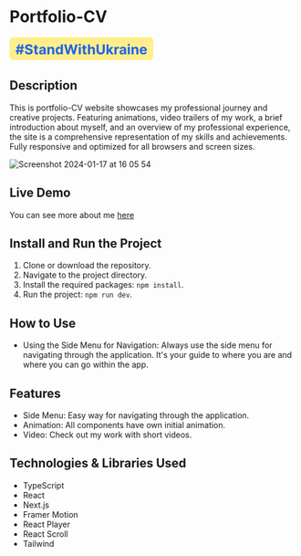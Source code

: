 # Portfolio-CV

[![StandWithUkraine](https://raw.githubusercontent.com/vshymanskyy/StandWithUkraine/main/badges/StandWithUkraine.svg)](https://github.com/vshymanskyy/StandWithUkraine/blob/main/docs/README.md)

## Description

This is portfolio-CV website showcases my professional journey and creative projects. Featuring animations, video trailers of my work, a brief introduction about myself, and an overview of my professional experience, the site is a comprehensive representation of my skills and achievements. Fully responsive and optimized for all browsers and screen sizes.

![Screenshot 2024-01-17 at 16 05 54](https://github.com/RomchikSt/porttfolio-cv-page/assets/140477189/3a2f7f72-795b-4f99-8243-8a98aaed506c)



## Live Demo

You can see more about me [here](https://roma-stakhiv.vercel.app/)

## Install and Run the Project

1. Clone or download the repository.
2. Navigate to the project directory.
3. Install the required packages: `npm install`.
4. Run the project: `npm run dev`.

## How to Use

- Using the Side Menu for Navigation: Always use the side menu for navigating through the application. It's your guide to where you are and where you can go within the app.

## Features

- Side Menu: Easy way for navigating through the application.
- Animation: All components have own initial animation.
- Video: Check out my work with short videos.


## Technologies & Libraries Used
- TypeScript
- React
- Next.js
- Framer Motion
- React Player
- React Scroll
- Tailwind
